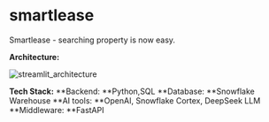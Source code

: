 # smartlease
Smartlease - searching property is now easy.

**Architecture:**

![streamlit_architecture](https://github.com/user-attachments/assets/ec79b88e-e2bb-41f4-a721-14d98d38c10b)



**Tech Stack:**
**Backend: **Python,SQL
**Database: **Snowflake Warehouse
**AI tools: **OpenAI, Snowflake Cortex, DeepSeek LLM
**Middleware: **FastAPI
